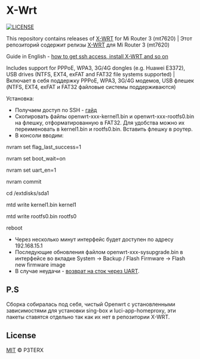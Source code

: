 # X-Wrt

[![LICENSE](https://img.shields.io/github/license/mashape/apistatus.svg?style=flat-square&label=LICENSE)](https://github.com/P3TERX/Actions-OpenWrt/blob/main/LICENSE)

This repository contains releases of [X-WRT](https://github.com/x-wrt/x-wrt) for Mi Router 3 (mt7620) | Этот репозиторий содержит релизы [X-WRT](https://github.com/x-wrt/x-wrt) для Mi Router 3 (mt7620)

Guide in English - [how to get ssh access, install X-WRT and so on](https://openwrt.org/toh/xiaomi/mir3#get_sshdropbear_access)

Includes support for PPPoE, WPA3, 3G/4G dongles (e.g. Huawei E3372), USB drives (NTFS, EXT4, exFAT and FAT32 file systems supported) | Включает в себя поддержку PPPoE, WPA3, 3G/4G модемов, USB флешек (NTFS, EXT4, exFAT и FAT32 файловые системы поддерживаются)

Установка:
- Получаем доступ по SSH - [гайд](https://4pda.to/forum/index.php?s=&showtopic=736801&view=findpost&p=49333132)
- Скопировать файлы openwrt-xxx-kernel1.bin и openwrt-xxx-rootfs0.bin на флешку, отформатированную в FAT32. Для удобства можно их переименовать в kernel1.bin и rootfs0.bin. Вставить флешку в роутер.
- В консоли вводим:

nvram set flag_last_success=1

nvram set boot_wait=on

nvram set uart_en=1

nvram commit

cd /extdisks/sda1

mtd write kernel1.bin kernel1

mtd write rootfs0.bin rootfs0

reboot

- Через несколько минут интерфейс будет доступен по адресу 192.168.15.1
- Последующие обновления файлом openwrt-xxx-sysupgrade.bin в интерфейсе во вкладке System -> Backup / Flash Firmware -> Flash new firmware image
- В случае неудачи - [возврат на сток через UART](https://4pda.to/forum/index.php?s=&showtopic=736801&view=findpost&p=50915904).

## P.S
Сборка собиралась под себя, чистый Openwrt с установленными зависимостями для установки sing-box и luci-app-homeproxy, эти пакеты ставятся отдельно так как их нет в репозитории X-WRT.

## License

[MIT](https://github.com/P3TERX/Actions-OpenWrt/blob/main/LICENSE) © P3TERX

